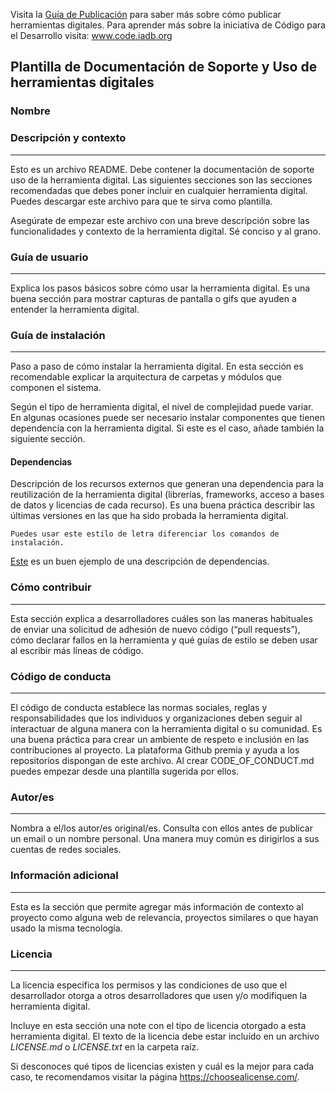 Visita la [Guía de Publicación](el-bid.github.io/guia-de-publicacion/) para saber más sobre cómo publicar herramientas digitales.
Para aprender más sobre la iniciativa de Código para el Desarrollo visita: www.code.iadb.org

## Plantilla de Documentación de Soporte y Uso de herramientas digitales

### Nombre
### Descripción y contexto
---
Esto es un archivo README. Debe contener la documentación de soporte uso de la herramienta digital. Las siguientes secciones son las secciones recomendadas que debes poner incluir en cualquier herramienta digital. Puedes descargar este archivo para que te sirva como plantilla.

Asegúrate de empezar este archivo con una breve descripción sobre las funcionalidades y contexto de la herramienta digital. Sé conciso y al grano.

### Guía de usuario
---
Explica los pasos básicos sobre cómo usar la herramienta digital. Es una buena sección para mostrar capturas de pantalla o gifs que ayuden a entender la herramienta digital.
 	
### Guía de instalación
---
Paso a paso de cómo instalar la herramienta digital. En esta sección es recomendable explicar la arquitectura de carpetas y módulos que componen el sistema.

Según el tipo de herramienta digital, el nivel de complejidad puede variar. En algunas ocasiones puede ser necesario instalar componentes que tienen dependencia con la herramienta digital. Si este es el caso, añade también la siguiente sección.

#### Dependencias
Descripción de los recursos externos que generan una dependencia para la reutilización de la herramienta digital (librerías, frameworks, acceso a bases de datos y licencias de cada recurso). Es una buena práctica describir las últimas versiones en las que ha sido probada la herramienta digital. 

    Puedes usar este estilo de letra diferenciar los comandos de instalación.

[Este](https://github.com/EL-BID/SmartMap) es un buen ejemplo de una descripción de dependencias.

### Cómo contribuir
---
Esta sección explica a desarrolladores cuáles son las maneras habituales de enviar una solicitud de adhesión de nuevo código (“pull requests”), cómo declarar fallos en la herramienta y qué guías de estilo se deben usar al escribir más líneas de código.

### Código de conducta 
---
El código de conducta establece las normas sociales, reglas y responsabilidades que los individuos y organizaciones deben seguir al interactuar de alguna manera con la herramienta digital o su comunidad. Es una buena práctica para crear un ambiente de respeto e inclusión en las contribuciones al proyecto. La plataforma Github premia y ayuda a los repositorios dispongan de este archivo. Al crear CODE_OF_CONDUCT.md puedes empezar desde una plantilla sugerida por ellos. 

### Autor/es
---
Nombra a el/los autor/es original/es. Consulta con ellos antes de publicar un email o un nombre personal. Una manera muy común es dirigirlos a sus cuentas de redes sociales.

### Información adicional
---
Esta es la sección que permite agregar más información de contexto al proyecto como alguna web de relevancia, proyectos similares o que hayan usado la misma tecnología.

### Licencia 
---
La licencia especifica los permisos y las condiciones de uso que el desarrollador otorga a otros desarrolladores que usen y/o modifiquen la herramienta digital.

Incluye en esta sección una note con el tipo de licencia otorgado a esta herramienta digital. El texto de la licencia debe estar incluído en un archivo *LICENSE.md* o *LICENSE.txt* en la carpeta raíz.

Si desconoces qué tipos de licencias existen y cuál es la mejor para cada caso, te recomendamos visitar la página https://choosealicense.com/.
